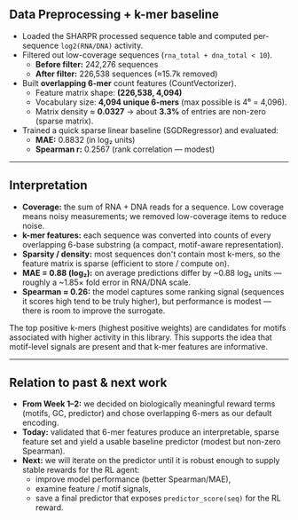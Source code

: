 ## Data Preprocessing + k-mer baseline
- Loaded the SHARPR processed sequence table and computed per-sequence `log2(RNA/DNA)` activity.  
- Filtered out low-coverage sequences (`rna_total + dna_total < 10`).  
  - **Before filter:** 242,276 sequences  
  - **After filter:** 226,538 sequences (≈15.7k removed)  
- Built **overlapping 6-mer** count features (CountVectorizer).  
  - Feature matrix shape: **(226,538, 4,094)**  
  - Vocabulary size: **4,094 unique 6-mers** (max possible is 4⁶ = 4,096).  
  - Matrix density ≈ **0.0327** → about **3.3%** of entries are non-zero (sparse matrix).  
- Trained a quick sparse linear baseline (SGDRegressor) and evaluated:
  - **MAE:** 0.8832 (in log₂ units)  
  - **Spearman r:** 0.2567 (rank correlation — modest)
---

## Interpretation 
- **Coverage:** the sum of RNA + DNA reads for a sequence. Low coverage means noisy measurements; we removed low-coverage items to reduce noise.
- **k-mer features:** each sequence was converted into counts of every overlapping 6-base substring (a compact, motif-aware representation).
- **Sparsity / density:** most sequences don't contain most k-mers, so the feature matrix is sparse (efficient to store / compute on).
- **MAE = 0.88 (log₂):** on average predictions differ by ~0.88 log₂ units — roughly a ~1.85× fold error in RNA/DNA scale.  
- **Spearman ≈ 0.26:** the model captures some ranking signal (sequences it scores high tend to be truly higher), but performance is modest — there is room to improve the surrogate.

The top positive k-mers (highest positive weights) are candidates for motifs associated with higher activity in this library. This supports the idea that motif-level signals are present and that k-mer features are informative.

---

## Relation to past & next work
- **From Week 1–2:** we decided on biologically meaningful reward terms (motifs, GC, predictor) and chose overlapping 6-mers as our default encoding.  
- **Today:** validated that 6-mer features produce an interpretable, sparse feature set and yield a usable baseline predictor (modest but non-zero Spearman).  
- **Next:** we will iterate on the predictor until it is robust enough to supply stable rewards for the RL agent:
  - improve model performance (better Spearman/MAE),
  - examine feature / motif signals,
  - save a final predictor that exposes `predictor_score(seq)` for the RL reward.